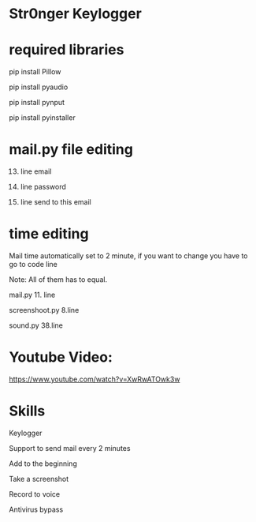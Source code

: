 # Str0nger Keylogger

# required libraries


pip install Pillow

pip install pyaudio

pip install pynput

pip install pyinstaller

# mail.py file editing

13. line email

14. line password

17. line send to this email

# time editing
Mail time automatically set to 2 minute, if you want to change you have to go to code line

Note: All of them has to equal.

mail.py 11. line

screenshoot.py 8.line

sound.py 38.line

# Youtube Video:

https://www.youtube.com/watch?v=XwRwATOwk3w

# Skills

Keylogger

Support to send mail every 2 minutes

Add to the beginning

Take a screenshot

Record to voice

Antivirus bypass
